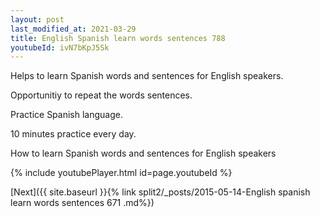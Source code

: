 ```yaml
---
layout: post
last_modified_at: 2021-03-29
title: English Spanish learn words sentences 788 
youtubeId: ivN7bKpJ5Sk
---
```

 
 
Helps to learn Spanish words and sentences for English speakers.

Opportunitiy to repeat the words sentences. 

Practice Spanish language. 
 
10 minutes practice every day. 
 
How to learn Spanish words and sentences for English speakers 
 
{% include youtubePlayer.html id=page.youtubeId %}
 
 
[Next]({{ site.baseurl }}{% link  split2/_posts/2015-05-14-English spanish learn words sentences 671 .md%})
 
